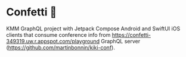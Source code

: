 # Confetti 🎊

KMM GraphQL project with Jetpack Compose Android and SwiftUI iOS clients that consume conference info from https://confetti-349319.uw.r.appspot.com/playground GraphQL server (https://github.com/martinbonnin/kiki-conf).

